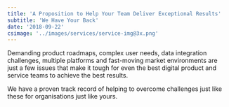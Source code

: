 ```yaml
---
title: 'A Proposition to Help Your Team Deliver Exceptional Results'
subtitle: 'We Have Your Back'
date: '2018-09-22'
csimage: '../images/services/service-img@3x.png'
---
```


Demanding product roadmaps, complex user needs, data integration challenges, multiple platforms and fast-moving market environments are just a few issues that make it tough for even the best digital product and service teams to achieve the best results.

We have a proven track record of helping to overcome challenges just like these for organisations just like yours.
